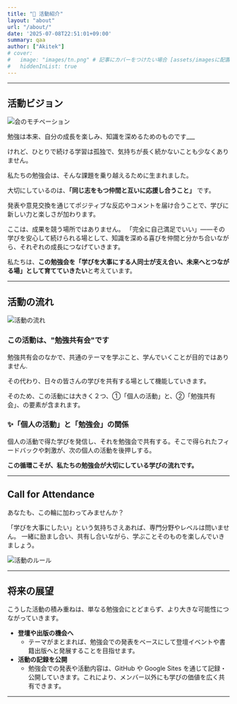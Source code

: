 ```yaml
---
title: "📖 活動紹介"
layout: "about"
url: "/about/"
date: '2025-07-08T22:51:01+09:00'
summary: qaa
author: ["Akitek"]
# cover:
#   image: "images/tn.png" # 記事にカバーをつけたい場合 [assets/imagesに配置]
#   hiddenInList: true
---
```


---
## 活動ビジョン

![会のモチベーション](images/About_1_1.png)

勉強は本来、自分の成長を楽しみ、知識を深めるためのものです___

けれど、ひとりで続ける学習は孤独で、気持ちが長く続かないことも少なくありません。

私たちの勉強会は、そんな課題を乗り越えるために生まれました。


大切にしているのは、**「同じ志をもつ仲間と互いに応援し合うこと」** です。

発表や意見交換を通じてポジティブな反応やコメントを届け合うことで、学びに新しい力と楽しさが加わります。

ここは、成果を競う場所ではありません。
「完全に自己満足でいい」――その学びを安心して続けられる場として、知識を深める喜びを仲間と分かち合いながら、それぞれの成長につなげていきます。

私たちは、**この勉強会を「学びを大事にする人同士が支え合い、未来へとつながる場」として育てていきたい**と考えています。

---
## 活動の流れ

![活動の流れ](images/About_1_2.png)

### この活動は、"勉強**共有会**"です

勉強共有会のなかで、共通のテーマを学ぶこと、学んでいくことが目的ではありません.

その代わり、日々の皆さんの学びを共有する場として機能していきます。

そのため、この活動には大きく２つ、①「個人の活動」と、②「勉強共有会」、の要素が含まれます。

### ✨「個人の活動」と「勉強会」の関係

個人の活動で得た学びを発信し、それを勉強会で共有する。そこで得られたフィードバックや刺激が、次の個人の活動を後押しする。

**この循環こそが、私たちの勉強会が大切にしている学びの流れです。**

---

## Call for Attendance

あなたも、この輪に加わってみませんか？

「学びを大事にしたい」という気持ちさえあれば、専門分野やレベルは問いません。
一緒に励まし合い、共有し合いながら、学ぶことそのものを楽しんでいきましょう。


![活動のルール](images/About_1_3.png)

---

## 将来の展望

こうした活動の積み重ねは、単なる勉強会にとどまらず、より大きな可能性につながっていきます。
- **登壇や出版の機会へ**
  - テーマがまとまれば、勉強会での発表をベースにして登壇イベントや書籍出版へと発展することを目指せます。
- **活動の記録を公開**
  - 勉強会での発表や活動内容は、GitHub や Google Sites を通じて記録・公開していきます。これにより、メンバー以外にも学びの価値を広く共有できます。


---
